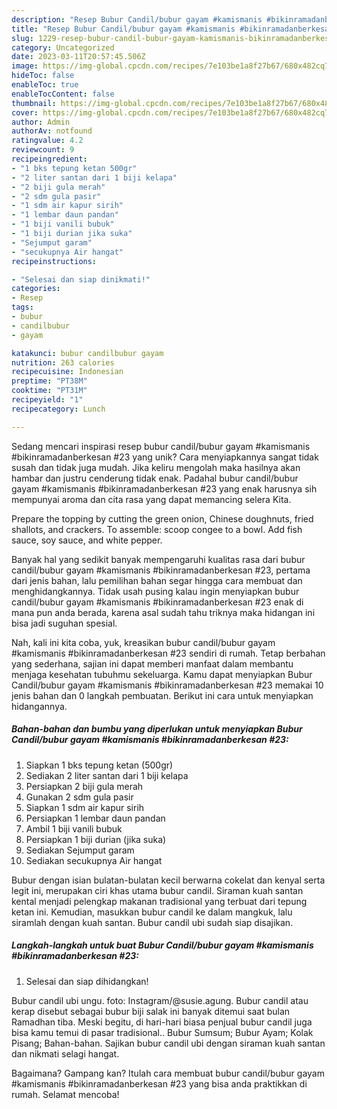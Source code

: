 ```yaml
---
description: "Resep Bubur Candil/bubur gayam #kamismanis #bikinramadanberkesan #23 yang Enak"
title: "Resep Bubur Candil/bubur gayam #kamismanis #bikinramadanberkesan #23 yang Enak"
slug: 1229-resep-bubur-candil-bubur-gayam-kamismanis-bikinramadanberkesan-23-yang-enak
category: Uncategorized
date: 2023-03-11T20:57:45.506Z
image: https://img-global.cpcdn.com/recipes/7e103be1a8f27b67/680x482cq70/bubur-candilbubur-gayam-kamismanis-bikinramadanberkesan-23-foto-resep-utama.jpg
hideToc: false
enableToc: true
enableTocContent: false
thumbnail: https://img-global.cpcdn.com/recipes/7e103be1a8f27b67/680x482cq70/bubur-candilbubur-gayam-kamismanis-bikinramadanberkesan-23-foto-resep-utama.jpg
cover: https://img-global.cpcdn.com/recipes/7e103be1a8f27b67/680x482cq70/bubur-candilbubur-gayam-kamismanis-bikinramadanberkesan-23-foto-resep-utama.jpg
author: Admin
authorAv: notfound
ratingvalue: 4.2
reviewcount: 9
recipeingredient:
- "1 bks tepung ketan 500gr"
- "2 liter santan dari 1 biji kelapa"
- "2 biji gula merah"
- "2 sdm gula pasir"
- "1 sdm air kapur sirih"
- "1 lembar daun pandan"
- "1 biji vanili bubuk"
- "1 biji durian jika suka"
- "Sejumput garam"
- "secukupnya Air hangat"
recipeinstructions:

- "Selesai dan siap dinikmati!"
categories:
- Resep
tags:
- bubur
- candilbubur
- gayam

katakunci: bubur candilbubur gayam 
nutrition: 263 calories
recipecuisine: Indonesian
preptime: "PT38M"
cooktime: "PT31M"
recipeyield: "1"
recipecategory: Lunch

---
```





Sedang mencari inspirasi resep bubur candil/bubur gayam #kamismanis #bikinramadanberkesan #23 yang unik? Cara menyiapkannya sangat tidak susah dan tidak juga mudah. Jika keliru mengolah maka hasilnya akan hambar dan justru cenderung tidak enak. Padahal bubur candil/bubur gayam #kamismanis #bikinramadanberkesan #23 yang enak harusnya sih mempunyai aroma dan cita rasa yang dapat memancing selera Kita.





Prepare the topping by cutting the green onion, Chinese doughnuts, fried shallots, and crackers. To assemble: scoop congee to a bowl. Add fish sauce, soy sauce, and white pepper.

Banyak hal yang sedikit banyak mempengaruhi kualitas rasa dari bubur candil/bubur gayam #kamismanis #bikinramadanberkesan #23, pertama dari jenis bahan, lalu pemilihan bahan segar hingga cara membuat dan menghidangkannya. Tidak usah pusing kalau ingin menyiapkan bubur candil/bubur gayam #kamismanis #bikinramadanberkesan #23 enak di mana pun anda berada, karena asal sudah tahu triknya maka hidangan ini bisa jadi suguhan spesial.






Nah, kali ini kita coba, yuk, kreasikan bubur candil/bubur gayam #kamismanis #bikinramadanberkesan #23 sendiri di rumah. Tetap berbahan yang sederhana, sajian ini dapat memberi manfaat dalam membantu menjaga kesehatan tubuhmu sekeluarga. Kamu dapat menyiapkan Bubur Candil/bubur gayam #kamismanis #bikinramadanberkesan #23 memakai 10 jenis bahan dan 0 langkah pembuatan. Berikut ini cara untuk menyiapkan hidangannya.

<!--inarticleads1-->

##### Bahan-bahan dan bumbu yang diperlukan untuk menyiapkan Bubur Candil/bubur gayam #kamismanis #bikinramadanberkesan #23:

1. Siapkan 1 bks tepung ketan (500gr)
1. Sediakan 2 liter santan dari 1 biji kelapa
1. Persiapkan 2 biji gula merah
1. Gunakan 2 sdm gula pasir
1. Siapkan 1 sdm air kapur sirih
1. Persiapkan 1 lembar daun pandan
1. Ambil 1 biji vanili bubuk
1. Persiapkan 1 biji durian (jika suka)
1. Sediakan Sejumput garam
1. Sediakan secukupnya Air hangat


Bubur dengan isian bulatan-bulatan kecil berwarna cokelat dan kenyal serta legit ini, merupakan ciri khas utama bubur candil. Siraman kuah santan kental menjadi pelengkap makanan tradisional yang terbuat dari tepung ketan ini. Kemudian, masukkan bubur candil ke dalam mangkuk, lalu siramlah dengan kuah santan. Bubur candil ubi sudah siap disajikan. 

<!--inarticleads2-->

##### Langkah-langkah untuk buat Bubur Candil/bubur gayam #kamismanis #bikinramadanberkesan #23:


1. Selesai dan siap dihidangkan!

Bubur candil ubi ungu. foto: Instagram/@susie.agung. Bubur candil atau kerap disebut sebagai bubur biji salak ini banyak ditemui saat bulan Ramadhan tiba. Meski begitu, di hari-hari biasa penjual bubur candil juga bisa kamu temui di pasar tradisional.. Bubur Sumsum; Bubur Ayam; Kolak Pisang; Bahan-bahan. Sajikan bubur candil ubi dengan siraman kuah santan dan nikmati selagi hangat. 

Bagaimana? Gampang kan? Itulah cara membuat bubur candil/bubur gayam #kamismanis #bikinramadanberkesan #23 yang bisa anda praktikkan di rumah. Selamat mencoba!
